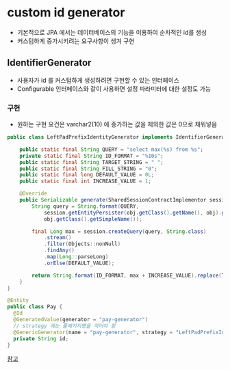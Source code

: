 # custom id generator
- 기본적으로 JPA 에서는 데이터베이스의 기능을 이용하여 순차적인 id를 생성
- 커스텀하게 증가시키려는 요구사항이 생겨 구현

## IdentifierGenerator
- 사용자가 id 를 커스텀하게 생성하려면 구헌할 수 있는 인터페이스
- Configurable 인터페이스와 같이 사용하면 설정 파라미터에 대한 설정도 가능

### 구현
- 원하는 구현 요건은 varchar2(10) 에 증가하는 값을 제외한 값은 0으로 채워넣음

```java
public class LeftPadPrefixIdentityGenerator implements IdentifierGenerator {

	public static final String QUERY = "select max(%s) from %s";
	private static final String ID_FORMAT = "%10s";
	public static final String TARGET_STRING = " ";
	public static final String FILL_STRING = "0";
	public static final long DEFAULT_VALUE = 0L;
	public static final int INCREASE_VALUE = 1;

	@Override
	public Serializable generate(SharedSessionContractImplementor session, Object obj) {
		String query = String.format(QUERY,
			session.getEntityPersister(obj.getClass().getName(), obj).getIdentifierPropertyName(),
			obj.getClass().getSimpleName());

		final Long max = session.createQuery(query, String.class)
			.stream()
			.filter(Objects::nonNull)
			.findAny()
			.map(Long::parseLong)
			.orElse(DEFAULT_VALUE);

		return String.format(ID_FORMAT, max + INCREASE_VALUE).replace(TARGET_STRING, FILL_STRING);
	}
}

@Entity
public class Pay {
  @Id
  @GeneratedValue(generator = "pay-generator")
  // strategy 에는 풀패키지명을 적어야 함
  @GenericGenerator(name = "pay-generator", strategy = "LeftPadPrefixIdentityGenerator")
  private String id;
}
```

[참고](https://woowabros.github.io/study/2019/01/30/identifier_generator.html)